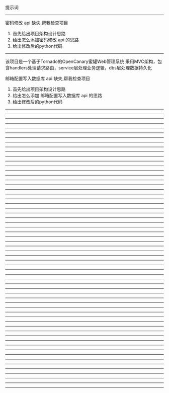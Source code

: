 提示词

---

密码修改 api 缺失,帮我检查项目
1. 首先给出项目架构设计思路
2. 给出怎么添加密码修改 api 的思路
3. 给出修改后的python代码

---

该项目是一个基于Tornado的OpenCanary蜜罐Web管理系统
采用MVC架构，包含handlers处理请求路由，service层处理业务逻辑，dbs层处理数据持久化

邮箱配置写入数据库 api 缺失,帮我检查项目
1. 首先给出项目架构设计思路
2. 给出怎么添加 邮箱配置写入数据库 api 的思路
3. 给出修改后的python代码

---



---



---



---



---



---


---



---



---


---



---



---


---



---



---


---



---



---


---



---



---


---



---



---


---



---



---


---



---



---


---



---



---


---



---



---


---



---



---


---



---



---


---



---



---


---



---



---


---



---



---


---



---



---


---



---



---


---



---



---